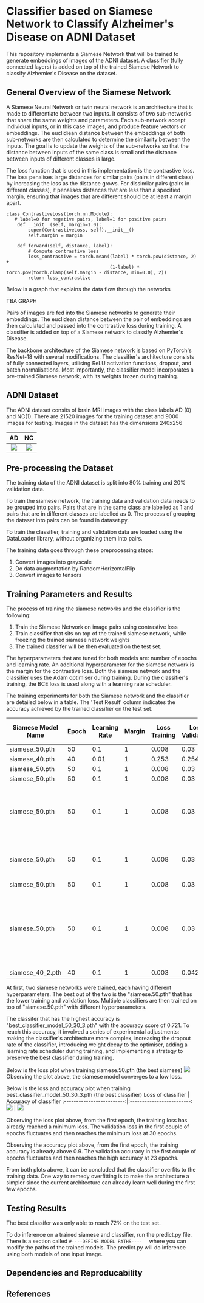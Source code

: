 # Classifier based on Siamese Network to Classify Alzheimer's Disease on ADNI Dataset

This repository implements a Siamese Network that will be trained to generate embeddings of  images of the ADNI dataset. A classifier (fully connected layers) is added on top of the trained Siamese Network to classify Alzhemier's Disease on the dataset.

## General Overview of the Siamese Network
A Siamese Neural Network or twin neural network is an architecture that is made to differentiate between two inputs. It consists of two sub-networks that share the same weights and parameters. Each sub-network accept individual inputs, or in this case images, and produce feature vectors or embeddings. The euclidiean distance between the embeddings of both sub-networks are then calculated to determine the similarity between the inputs. The goal is to update the weights of the sub-networks so that the distance between inputs of the same class is small and the distance between inputs of different classes is large.

The loss function that is used in this implementation is the contrastive loss. The loss penalises large distances for similar pairs (pairs in different class) by increasing the loss as the distance grows. For dissimilar pairs (pairs in different classes), it penalises distances that are less than a specified margin, ensuring that images that are different should be at least a margin apart.

```
class ContrastiveLoss(torch.nn.Module):
   # label=0 for negative pairs, label=1 for positive pairs
    def __init__(self, margin=1.0):
        super(ContrastiveLoss, self).__init__()
        self.margin = margin

    def forward(self, distance, label):
        # Compute contrastive loss
        loss_contrastive = torch.mean((label) * torch.pow(distance, 2) +
                                      (1-label) * torch.pow(torch.clamp(self.margin - distance, min=0.0), 2))
        return loss_contrastive
```

Below is a graph that explains the data flow through the networks

TBA GRAPH

Pairs of images are fed into the Siamese networks to generate their embeddings. The euclidean distance between the pair of embeddings are then calculated and passed into the contrastive loss during training. A classifier is added on top of a Siamese network to classify Alzhemier's Disease.

The backbone architecture of the Siamese network is based on PyTorch's ResNet-18 with several modifications. The classifier's architecture consists of fully connected layers, utilising ReLU activation functions, dropout, and batch normalisations. Most importantly, the classifier model incorporates a pre-trained Siamese network, with its weights frozen during training.



## ADNI Dataset
The ADNI dataset consits of brain MRI images with the class labels AD (0) and NC(1). There are 21520 images for the training dataset and 9000 images for testing. Images in the dataset has the dimensions 240x256

AD            |  NC
:-------------------------:|:-------------------------:
![](images_for_readme/218391_78_AD.jpeg)  |  ![](images_for_readme/808819_88_NC.jpeg)

## Pre-processing the Dataset
The training data of the ADNI dataset is split into 80% training  and 20% validation data.

To train the siamese network, the training data and validation data needs to be grouped into pairs. Pairs that are in the same class are labelled as 1 and pairs that are in different classes are labelled as 0. The process of grouping the dataset into pairs can be found in dataset.py.

To train the classifier, training and validation data are loaded using the DataLoader library, without organizing them into pairs.

The training data goes through these preprocessing steps: 
1. Convert images into grayscale
2. Do data augmentation by RandomHorizontalFlip
3. Convert images to tensors 

## Training Parameters and Results
The process of training the siamese networks and the classifier is the following:
1. Train the Siamese Network on image pairs using contrastive loss
2. Train classifier that sits on top of the trained siamese network, while freezing the trained siamese network weights
3. The trained classifer will be then evaluated on the test set.

The hyperparameters that are tuned for both models are: number of epochs and learning rate. An additional hyperparameter for the siamese network is the margin for the contrastive loss. Both the siamese network and the classifier uses the Adam optimiser during training. During the classifier's training, the BCE loss is used along with a learning rate scheduler.

The training experiments for both the Siamese network and the classifier are detailed below in a table. The 'Test Result' column indicates the accuracy achieved by the trained classifier on the test set.

| Siamese Model Name | Epoch | Learning Rate | Margin | Loss Training | Loss Validation | Classifier Name                 | Epoch | Learning Rate | Loss/Accuracy Training for the last epoch | Loss/Accuracy Validation for the last epoch | Test Result | Notes                                                                                             |
| ------------------ | ----- | ------------- | ------ | ------------- | --------------- | ------------------------------- | ----- | ------------- | ----------------------------------------- | ------------------------------------------- | ----------- | ------------------------------------------------------------------------------------------------- |
| siamese_50.pth     | 50    | 0.1           | 1      | 0.008         | 0.03            | classifier_model_50_30.pth      | 30    | 0.01          | 0.693/0.518                               | 0.694/ 0.506                                | 0.504       |                                                                                                   |
| siamese_40.pth     | 40    | 0.01          | 1      | 0.253         | 0.254           | classifier_model_40_30.pth      | 30    | 0.01          | 0.693/0.519                               | 0.693/ 0.508                                | 0.504       |                                                                                                   |
| siamese_50.pth     | 50    | 0.1           | 1      | 0.008         | 0.03            | classifier_model_50_25.pth      | 25    | 0.1           | 52.201/0.478                              | 49.630/0.504                                | 0.496       |                                                                                                   |
| siamese_50.pth     | 50    | 0.1           | 1      | 0.008         | 0.03            | classifier_model_50_50.pth      | 50    | 0.01          | 48.356/0.516                              | 48.171/0.518                                | 0.504       |                                                                                                   |
| siamese_50.pth     | 50    | 0.1           | 1      | 0.008         | 0.03            | classifier_model_50_20.pth      | 20    | 0.01          | 0.031/0.994                               | 48.681/0.513                                | 0.504       | Changed the classifier architecture, make it more complex                                         |
| siamese_50.pth     | 50    | 0.1           | 1      | 0.008         | 0.03            | classifier_model_50_20_2.pth    | 20    | 0.01          | 0.035/0.994                               | 0.262/0.948                                 | 0.648       | Increase dropout, add weight decay of classifier                                                  |
| siamese_50.pth     | 50    | 0.1           | 1      | 0.008         | 0.03            | classifier_model_50_30_2.pth    | 30    | 0.01          | 0.036/0.992                               | 49.190/0.509                                | 0.504       |                                                                                                   |
| siamese_50.pth     | 50    | 0.1           | 1      | 0.008         | 0.03            | best_classifier_model_50_30_3   | 30    | 0.01          | 0.026/0.995                               | 0.017/0.996                                 | 0.721       | Saved the best model during the whole training loop and tested on it, add learning rate scheduler |
| siamese_40_2.pth   | 40    | 0.1           | 1      | 0.003         | 0.042           | best_classifier_model_40_20.pth | 20    | 0.01          | 0.041/0.994                               | 0.019/0.995                                 | 0.68        |


At first, two siamese networks were trained, each having different hyperparameters. The best out of the two is the "siamese.50.pth" that has the lower training and validation loss. Multiple classifiers are then trained on top of "siamese.50.pth" with different hyperparameters.

The classifer that has the highest accuracy is "best_classifier_model_50_30_3.pth" with the accuracy score of 0.721. To reach this accuracy, it involved a series of  experimental adjustments: making the classifier's architecture more complex, increasing the dropout rate of the classifier, introducing weight decay to the optimiser, adding a learning rate scheduler during training, and implementing a strategy to preserve the best classifier during training.

Below is the loss plot when training siamese.50.pth (the best siamese)
![](images_for_readme/siamese_loss_curve_siamese_50.png) 
Observing the plot above, the siamese model converges to a low loss.

Below is the loss and accuracy plot when training best_classifier_model_50_30_3.pth (the best classifier)
Loss of classifier         |  Accuracy of classifier
:-------------------------:|:-------------------------:
![](images_for_readme/classifier_loss_plot_classifier_model_50_30_3.png) |  ![](images_for_readme/classifier_accuracy_plot_classifier_model_50_30_3.png)

Observing the loss plot above, from the first epoch, the training loss has already reached a minimum loss. The validation loss in the first couple of epochs fluctuates and then reaches the minimum loss at 30 epochs.

Observing the accuracy plot above, from the first epoch, the training accuracy is already above 0.9. The validation accuracy in the first couple of epochs fluctuates and then reaches the high accuracy at 23 epochs.

From both plots above, it can be concluded that the classifier overfits to the training data. One way to remedy overfitting is to make the architecture a simpler since the current architecture can already learn well during the first few epochs. 


## Testing Results
The best classifer was only able to reach 72% on the test set.
 
 To do inference on a trained siamese and classifier, run the predict.py file. There is a section called `#----DEFINE MODEL PATHS----  ` where you can modify the paths of the trained models. The predict.py will do inference using both models of one input image.

## Dependencies and Reproducability

## References